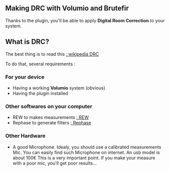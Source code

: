 ## Making DRC with Volumio and Brutefir

Thanks to the plugin, you'll be able to apply __Digital Room Correction__ to your system.

## What is DRC?

The best thing is to read this <a href="https://en.wikipedia.org/wiki/Digital_room_correction"> : wikipedia DRC</a>

To do that, several requirements :

### For your device
- Having a working __Volumio__ system (obvious)
- Having the plugin installed

### Other softwares on your computer

- REW to makes measurements <a href="https://www.roomeqwizard.com/"> : REW</a>
- Rephase to generate filters <a href="https://rephase.org/"> : Rephase</a>

### Other Hardware

 - A good Microphone. Idealy, you should use a calibrated measurements Mic. You can easily find such Microphone on internet. An usb model is about 100€
 This is a very important point. If you make your measure with a poor mic, you'll get poor results...
